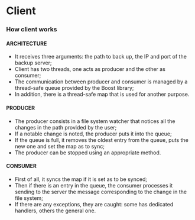 # Client

### How client works

#### ARCHITECTURE
* It receives three arguments: the path to back up, the IP and port of the backup server;
* Client has two threads, one acts as producer and the other as consumer;
* The communication between producer and consumer is managed by a thread-safe queue provided by the Boost library;
* In addition, there is a thread-safe map that is used for another purpose.

#### PRODUCER
* The producer consists in a file system watcher that notices all the changes in the path provided by the user;
* If a notable change is noted, the producer puts it into the queue;
* If the queue is full, it removes the oldest entry from the queue, puts the new one and set the map as to sync;
* The producer can be stopped using an appropriate method. 

#### CONSUMER
* First of all, it syncs the map if it is set as to be synced;
* Then if there is an entry in the queue, the consumer processes it sending to the server the message corresponding to the change in the file system;
* If there are any exceptions, they are caught: some has dedicated handlers, others the general one.

